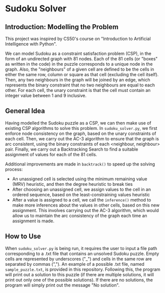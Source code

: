 # Sudoku Solver

## Introduction: Modelling the Problem
This project was inspired by CS50's course on "Introduction to Artificial Intelligence with Python".

We can model Sudoku as a constraint satisfaction problem (CSP), in the form of an undirected graph with 81 nodes. Each of the 81 cells (or "boxes" as written in the code) in the puzzle corresponds to a unique node in the graph. Also, the "neighbours" of a given cell are defined to be the cells in either the same row, column or square as that cell (excluding the cell itself). Then, any two neighbours in the graph will be joined by an edge, which represents the binary constraint that no two neighbours are equal to each other. For each cell, the unary constraint is that the cell must contain an integer value between 1 and 9 inclusive.

## General Idea
Having modelled the Sudoku puzzle as a CSP, we can then make use of existing CSP algorithms to solve this problem. In `sudoku_solver.py`, we first enforce node consistency on the graph, based on the unary constraints of each cell. Then, we carry out the AC-3 algorithm to ensure that the graph is arc consistent, using the binary constraints of each <neighbour, neighbour> pair. Finally, we carry out a Backtracking Search to find a suitable assignment of values for each of the 81 cells.

Additional improvements are made in `backtrack()` to speed up the solving process:  
* An unassigned cell is selected using the minimum remaining value (MRV) heuristic, and then the degree heuristic to break ties
* After choosing an unassigned cell, we assign values to the cell in an ordered sequence, based on the least-constraining values heuristic
* After a value is assigned to a cell, we call the `inference()` method to make more inferences about the values in other cells, based on this new assignment. This involves carrying out the AC-3 algorithm, which would allow us to maintain the arc consistency of the graph each time an assignment is made.

## How to Use
When `sudoku_solver.py` is being run, it requires the user to input a file path corresponding to a .txt file that contains an unsolved Sudoku puzzle. Empty cells are represented by underscores ("_") and cells in the same row are separated by commas (","). An example of a possible .txt file, named `sample_puzzle.txt`, is provided in this repository. Following this, the program will print out a solution to this puzzle (if there are multiple solutions, it will print out only one of the possible solutions). If there are no solutions, the program will simply print out the message "No solution".

